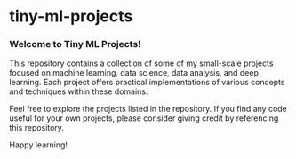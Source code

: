 # tiny-ml-projects

### Welcome to Tiny ML Projects!

This repository contains a collection of some of my small-scale projects focused on machine learning, data science, data analysis, and deep learning. Each project offers practical implementations of various concepts and techniques within these domains.

Feel free to explore the projects listed in the repository. If you find any code useful for your own projects, please consider giving credit by referencing this repository.

Happy learning!
